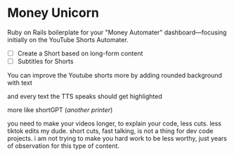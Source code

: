 
# Money Unicorn

Ruby on Rails boilerplate for your "Money Automater" dashboard—focusing initially on the YouTube Shorts Automater.

- [ ] Create a Short based on long-form content
- [ ] Subtitles for Shorts

You can improve the Youtube shorts more
by adding rounded background with text

and every text the TTS speaks should get highlighted

more like shortGPT (*another printer*)

you need to make your videos longer, to explain your code, less cuts. less tiktok edits my dude.
short cuts, fast talking, is not a thing for dev code projects.
i am not trying to make you hard work to be less worthy, just years of observation for this type of content.